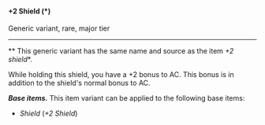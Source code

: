 #### +2 Shield (*)

Generic variant, rare, major tier

---

** This generic variant has the same name and source as the item *+2 shield**.

While holding this shield, you have a +2 bonus to AC. This bonus is in addition to the shield's normal bonus to AC.

***Base items.*** This item variant can be applied to the following base items:

- *Shield* (*+2 Shield*)